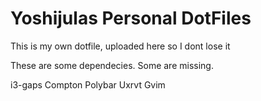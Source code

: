 # Yoshijulas Personal DotFiles
This is my own dotfile, uploaded here so I dont lose it

These are some dependecies.
Some are missing.

i3-gaps
Compton
Polybar
Uxrvt
Gvim

